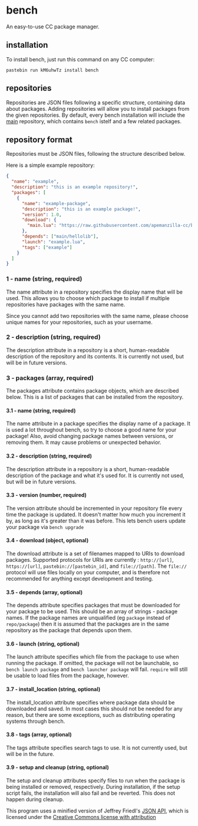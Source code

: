 # bench
An easy-to-use CC package manager.

## installation
To install bench, just run this command on any CC computer:

`pastebin run kM6uhwTz install bench`

## repositories
Repositories are JSON files following a specific structure, containing data about packages. Adding repositories will allow you to install packages from the given repositories. By default, every bench installation will include the [main](https://github.com/apemanzilla-cc/bench/blob/master/repos/main.json) repository, which contains `bench` istelf and a few related packages.

## repository format
Repositories must be JSON files, following the structure described below.

Here is a simple example repository:

```json
{
  "name": "example",
  "description": "this is an example repository!",
  "packages": [
    {
      "name": "example-package",
      "description": "this is an example package!",
      "version": 1.0,
      "download": {
        "main.lua": "https://raw.githubusercontent.com/apemanzilla-cc/bench/master/src/hello.lua"
      },
      "depends": ["main/hellolib"],
      "launch": "example.lua",
      "tags": ["example"]
    }
  ]
}
```

### 1 - name (string, required)
The name attribute in a repository specifies the display name that will be used. This allows you to choose which package to install if multiple repositories have packages with the same name.

Since you cannot add two repositories with the same name, please choose unique names for your repositories, such as your username.

### 2 - description (string, required)
The description attribute in a repository is a short, human-readable description of the repository and its contents. It is currently not used, but will be in future versions.

### 3 - packages (array, required)
The packages attribute contains package objects, which are described below. This is a list of packages that can be installed from the repository.

#### 3.1 - name (string, required)
The name attribute in a package specifies the display name of a package. It is used a lot throughout bench, so try to choose a good name for your package! Also, avoid changing package names between versions, or removing them. It may cause problems or unexpected behavior.

#### 3.2 - description (string, required)
The description attribute in a repository is a short, human-readable description of the package and what it's used for. It is currently not used, but will be in future versions.

#### 3.3 - version (number, required)
The version attribute should be incremented in your repository file every time the package is updated. It doesn't matter how much you increment it by, as long as it's greater than it was before. This lets bench users update your package via `bench upgrade`

#### 3.4 - download (object, optional)
The download attribute is a set of filenames mapped to URIs to download packages. Supported protocols for URIs are currently : `http://[url]`, `https://[url]`, `pastebin://[pastebin_id]`, and `file://[path]`. The `file://` protocol will use files locally on your computer, and is therefore not recommended for anything except development and testing.

#### 3.5 - depends (array, optional)
The depends attribute specifies packages that must be downloaded for your package to be used. This should be an array of strings - package names. If the package names are unqualified (eg `package` instead of `repo/package`) then it is assumed that the packages are in the same repository as the package that depends upon them.

#### 3.6 - launch (string, optional)
The launch attribute specifies which file from the package to use when running the package. If omitted, the package will not be launchable, so `bench launch package` and `bench launcher package` will fail. `require` will still be usable to load files from the package, however.

#### 3.7 - install_location (string, optional)
The install_location attribute specifies where package data should be downloaded and saved. In most cases this should not be needed for any reason, but there are some exceptions, such as distributing operating systems through bench.

#### 3.8 - tags (array, optional)
The tags attribute specifies search tags to use. It is not currently used, but will be in the future.

#### 3.9 - setup and cleanup (string, optional)
The setup and cleanup attributes specify files to run when the package is being installed or removed, respectively. During installation, if the setup script fails, the installation will also fail and be reverted. This does not happen during cleanup.

This program uses a minified version of Jeffrey Friedl's [JSON API](http://regex.info/blog/lua/json), which is licensed under the [Creative Commons license with attribution](https://creativecommons.org/licenses/by/3.0/us/)
